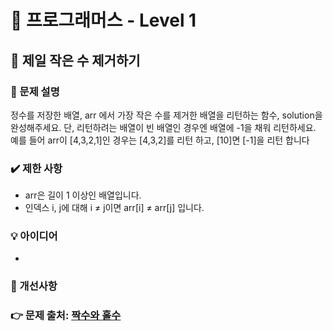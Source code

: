 # 🔔 프로그래머스 - Level 1
## 📑 제일 작은 수 제거하기
### 📌 문제 설명
정수를 저장한 배열, arr 에서 가장 작은 수를 제거한 배열을 리턴하는 함수, solution을 완성해주세요.
단, 리턴하려는 배열이 빈 배열인 경우엔 배열에 -1을 채워 리턴하세요. 
예를 들어 arr이 [4,3,2,1]인 경우는 [4,3,2]를 리턴 하고, [10]면 [-1]을 리턴 합니다

### ✔️ 제한 사항
- arr은 길이 1 이상인 배열입니다.
- 인덱스 i, j에 대해 i ≠ j이면 arr[i] ≠ arr[j] 입니다.

### 💡 아이디어
- 

### 💬 개선사항

### 👉 문제 출처: [짝수와 홀수](https://programmers.co.kr/learn/courses/30/lessons/12937)


